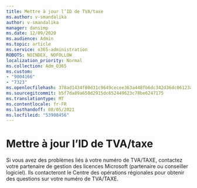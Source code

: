 ```yaml
---
title: Mettre à jour l’ID de TVA/taxe
ms.author: v-smandalika
author: v-smandalika
manager: dansimp
ms.date: 12/09/2020
ms.audience: Admin
ms.topic: article
ms.service: o365-administration
ROBOTS: NOINDEX, NOFOLLOW
localization_priority: Normal
ms.collection: Adm_O365
ms.custom:
- "9004166"
- "7323"
ms.openlocfilehash: 378ad1434f80d31c9649cecee363a448fb6dc342d36dc06123a59bacfd9d73f0
ms.sourcegitcommit: b5f7da89a650d2915dc652449623c78be6247175
ms.translationtype: MT
ms.contentlocale: fr-FR
ms.lasthandoff: 08/05/2021
ms.locfileid: "53908456"
---
```

# <a name="update-taxvat-id"></a>Mettre à jour l’ID de TVA/taxe

Si vous avez des problèmes liés à votre numéro de TVA/TAXE, contactez votre partenaire de gestion des licences Microsoft (partenaire ou conseiller logiciel). Ils contacteront le Centre des opérations régionales pour obtenir des questions sur votre numéro de TVA/TAXE. 